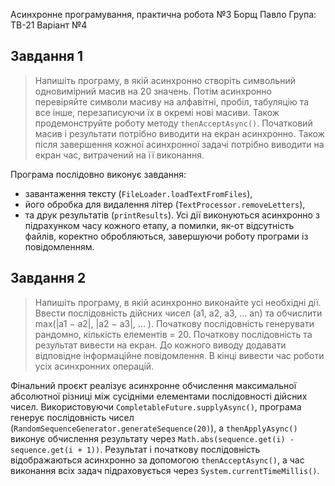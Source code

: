 Асинхронне програмування, 
практична робота №3 
Борщ Павло 
Група: ТВ-21 Варіант №4

## Завдання 1
> Напишіть програму, в якій асинхронно створіть символьний одновимірний масив на 20 значень. 
> Потім асинхронно перевіряйте символи масиву на алфавітні, пробіл, табуляцію та все інше,
> перезаписуючи їх в окремі нові масиви.
> Також продемонструйте роботу методу `thenAcceptAsync()`. 
> Початковий масив і результати потрібно виводити на екран асинхронно.
> Також після завершення кожної асинхронної задачі потрібно виводити на екран час, витрачений на її виконання.

Програма послідовно виконує завдання: 
- завантаження тексту (`FileLoader.loadTextFromFiles`), 
- його обробка для видалення літер (`TextProcessor.removeLetters`), 
- та друк результатів (`printResults`). 
Усі дії виконуються асинхронно з підрахунком часу кожного етапу, а помилки, як-от відсутність файлів, 
коректно обробляються, завершуючи роботу програми із повідомленням.


## Завдання 2
> Напишіть програму, в якій асинхронно виконайте усі необхідні дії.
> Ввести послідовність дійсних чисел (a1, a2, a3, ... an) та обчислити max(|a1 − a2|, |a2 − a3|, ... ). 
> Початкову послідовність генерувати рандомно, кількість елементів = 20.
> Початкову послідовність та результат вивести на екран.
> До кожного виводу додавати відповідне інформаційне повідомлення.
> В кінці вивести час роботи усіх асинхронних операцій.

Фінальний проєкт реалізує асинхронне обчислення максимальної абсолютної різниці між сусідніми елементами послідовності дійсних чисел. 
Використовуючи `CompletableFuture.supplyAsync()`, 
програма генерує послідовність чисел (`RandomSequenceGenerator.generateSequence(20)`), 
а `thenApplyAsync()` виконує обчислення результату через `Math.abs(sequence.get(i) - sequence.get(i + 1))`. 
Результат і початкову послідовність відображаються асинхронно за допомогою `thenAcceptAsync()`, а час виконання всіх задач підраховується через `System.currentTimeMillis()`.



